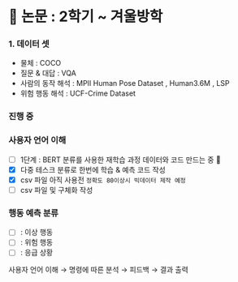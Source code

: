 # 🥇 논문 : 2학기 ~ 겨울방학

### 1. 데이터 셋

- 물체 : COCO <br>
- 질문 & 대답 : VQA <br>
- 사람의 동작 해석 : MPII Human Pose Dataset , Human3.6M , LSP
- 위험 행동 해석 : UCF-Crime Dataset

### 진행 중
### 사용자 언어 이해
- [ ] 1단계 : BERT 분류를 사용한 재학습 과정 데이터와 코드 만드는 중 :tada: <br>
- [x] 다중 테스크 분류로 한번에 학습 & 예측 코드 작성
- [x] csv 파일 아직 사용전 `정확도 80이상시 빅데이터 제작 예정`
- [ ] csv 파일 및 구체화 작성 <br>
### 행동 예측 분류
- [ ] : 이상 행동
- [ ] : 위험 행동
- [ ] : 응급 상황

사용자 언어 이해 → 명령에 따른 분석 → 피드백 → 결과 출력
